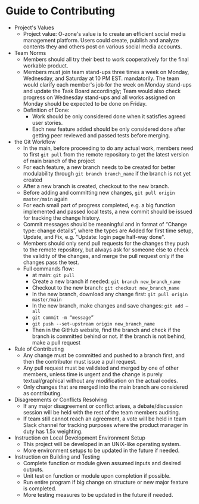 # Guide to Contributing
*   Project's Values
    *   Project value: O-zone's value is to create an efficient social media management platform. Users could create, publish and analyze contents they and others post on various social media accounts. 
*  Team Norms
    *   Members should all try their best to work cooperatively for the final workable product. 
    *   Members must join team stand-ups three times a week on Monday, Wednesday, and Saturday at 10 PM EST. mandatorily. The team would clarify each member's job for the week on Monday stand-ups and update the Task Board accordingly; Team would also check progress on Wednesday stand-ups and all works assigned on Monday should be expected to be done on Friday.
    *   Definition of Done:
        *   Work should be only considered done when it satisfies agreed user stories. 
        *   Each new feature added should be only considered done after getting peer reviewed and passed tests before merging. 
*   the Git Workflow
    *   In the main, before proceeding to do any actual work, members need to first `git pull` from the remote repository to get the latest version of main branch of the project
    *   For each feature, a new branch needs to be created for better modulability through `git branch branch_name` if the branch is not yet created 
    *   After a new branch is created, checkout to the new branch.
    *   Before adding and committing new changes, `git pull origin master/main` again
    *   For each small part of progress completed, e.g. a big function implemented and passed local tests, a new commit should be issued for tracking the change history. 
    *   Commit messages should be meaningful and in format of “Change type: change details”, where the types are Added for first time setup, Update, and Fix, e.g. "Update: login page half-way done". 
    *   Members should only send pull requests for the changes they push to the remote repository, but always ask for someone else to check the validity of the changes, and merge the pull request only if the changes pass the test. 
    *   Full commands flow:
        *   at main: `git pull`
        *   Create a new branch if needed: `git branch new_branch_name`
        *   Checkout to the new branch: `git checkout new_branch_name`
        *   In the new branch, download any change first: `git pull origin master/main` 
        *   In the new branch, make changes and save changes: `git add —all` 
        *   `git commit -m “message”`
        *   `git push --set-upstream origin new_branch_name`
        *   Then in the GitHub website, find the branch and check if the branch is committed behind or not. If the branch is not behind, make a pull request
*   Rule of Contributing
    *   Any change must be committed and pushed to a branch first, and then the contributor must issue a pull request. 
    *   Any pull request must be validated and merged by one of other members, unless time is urgent and the change is purely textual/graphical without any modification on the actual codes. 
    *   Only changes that are merged into the main branch are considered as contributing. 
*   Disagreements or Conflicts Resolving
    *   If any major disagreement or conflict arises, a debate/discussion session will be held with the rest of the team members auditing. 
    *   If team still cannot reach an agreement, a vote will be held in team Slack channel for tracking purposes where the product manager in duty has 1.5x weighting. 
*   Instruction on Local Development Environment Setup
    *   This project will be developed in an UNIX-like operating system. 
    *   More environment setups to be updated in the future if needed. 
*   Instruction on Building and Testing 
    *   Complete function or module given assumed inputs and desired outputs. 
    *   Unit test on function or module upon completion if possible. 
    *   Run entire program if big change on structure or new major feature is completed. 
    *   More testing measures to be updated in the future if needed. 


